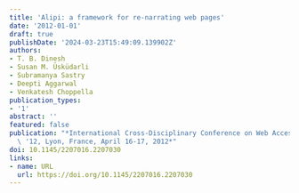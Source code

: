 ```yaml
---
title: 'Alipi: a framework for re-narrating web pages'
date: '2012-01-01'
draft: true
publishDate: '2024-03-23T15:49:09.139902Z'
authors:
- T. B. Dinesh
- Susan M. Üsküdarli
- Subramanya Sastry
- Deepti Aggarwal
- Venkatesh Choppella
publication_types:
- '1'
abstract: ''
featured: false
publication: "*International Cross-Disciplinary Conference on Web Accessibility, W4A\
  \ '12, Lyon, France, April 16-17, 2012*"
doi: 10.1145/2207016.2207030
links:
- name: URL
  url: https://doi.org/10.1145/2207016.2207030
---
```


